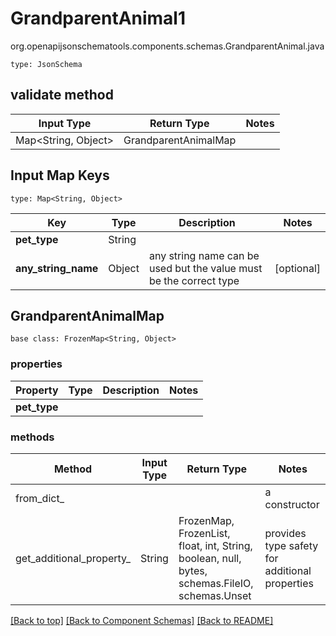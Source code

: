 # GrandparentAnimal1
org.openapijsonschematools.components.schemas.GrandparentAnimal.java
```
type: JsonSchema
```

## validate method
| Input Type | Return Type | Notes |
| ---------- | ----------- | ----- |
| Map<String, Object> | GrandparentAnimalMap | |

## Input Map Keys
```
type: Map<String, Object>
```
Key | Type |  Description | Notes
------------ | ------------- | ------------- | -------------
**pet_type** | String |  |
**any_string_name** | Object | any string name can be used but the value must be the correct type | [optional]

## GrandparentAnimalMap
```
base class: FrozenMap<String, Object>
```

### properties
Property | Type | Description | Notes
-------- | ---- | ----------- | -----
**pet_type** |  |  |

### methods
Method | Input Type | Return Type | Notes
------ | ---------- | ----------- | ------
from_dict_ |  |  | a constructor
get_additional_property_ | String | FrozenMap, FrozenList, float, int, String, boolean, null, bytes, schemas.FileIO, schemas.Unset | provides type safety for additional properties

[[Back to top]](#top) [[Back to Component Schemas]](../../../README.md#Component-Schemas) [[Back to README]](../../../README.md)
